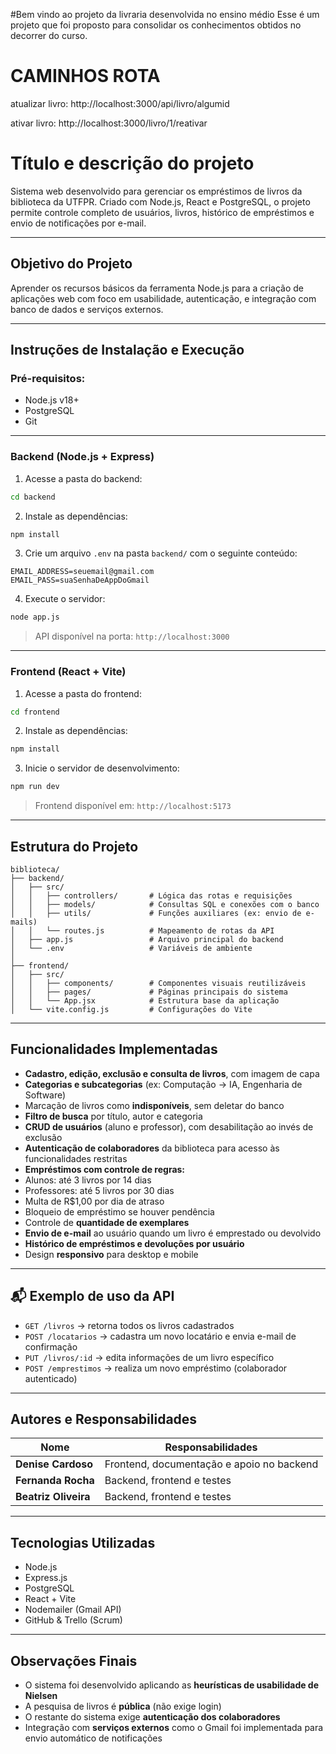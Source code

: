 #Bem vindo ao projeto da livraria desenvolvida no ensino médio
Esse é um projeto que foi proposto para consolidar os conhecimentos obtidos no decorrer do curso.

# CAMINHOS ROTA

atualizar livro:
http://localhost:3000/api/livro/algumid

ativar livro: 
http://localhost:3000/livro/1/reativar


# Título e descrição do projeto

Sistema web desenvolvido para gerenciar os empréstimos de livros da biblioteca da UTFPR. Criado com Node.js, React e PostgreSQL, o projeto permite controle completo de usuários, livros, histórico de empréstimos e envio de notificações por e-mail.

---

## Objetivo do Projeto

Aprender os recursos básicos da ferramenta Node.js para a criação de aplicações web com foco em usabilidade, autenticação, e integração com banco de dados e serviços externos.

---

## Instruções de Instalação e Execução

### Pré-requisitos:
- Node.js v18+
- PostgreSQL
- Git

---

### Backend (Node.js + Express)

1. Acesse a pasta do backend:
```bash
cd backend
```

2. Instale as dependências:
```bash
npm install
```

3. Crie um arquivo `.env` na pasta `backend/` com o seguinte conteúdo:

```
EMAIL_ADDRESS=seuemail@gmail.com
EMAIL_PASS=suaSenhaDeAppDoGmail
```

4. Execute o servidor:
```bash
node app.js
```

> API disponível na porta: `http://localhost:3000`

---

### Frontend (React + Vite)

1. Acesse a pasta do frontend:
```bash
cd frontend
```

2. Instale as dependências:
```bash
npm install
```

3. Inicie o servidor de desenvolvimento:
```bash
npm run dev
```

> Frontend disponível em: `http://localhost:5173`

---

## Estrutura do Projeto

```
biblioteca/
├── backend/
│   ├── src/
│   │   ├── controllers/       # Lógica das rotas e requisições
│   │   ├── models/            # Consultas SQL e conexões com o banco
│   │   ├── utils/             # Funções auxiliares (ex: envio de e-mails)
│   │   └── routes.js          # Mapeamento de rotas da API
│   ├── app.js                 # Arquivo principal do backend
│   └── .env                   # Variáveis de ambiente
│
├── frontend/
│   ├── src/
│   │   ├── components/        # Componentes visuais reutilizáveis
│   │   ├── pages/             # Páginas principais do sistema
│   │   └── App.jsx            # Estrutura base da aplicação
│   └── vite.config.js         # Configurações do Vite
```

---

## Funcionalidades Implementadas

-  **Cadastro, edição, exclusão e consulta de livros**, com imagem de capa
-  **Categorias e subcategorias** (ex: Computação → IA, Engenharia de Software)
-  Marcação de livros como **indisponíveis**, sem deletar do banco
-  **Filtro de busca** por título, autor e categoria
-  **CRUD de usuários** (aluno e professor), com desabilitação ao invés de exclusão
-  **Autenticação de colaboradores** da biblioteca para acesso às funcionalidades restritas
-  **Empréstimos com controle de regras:**
  - Alunos: até 3 livros por 14 dias
  - Professores: até 5 livros por 30 dias
  - Multa de R$1,00 por dia de atraso
  - Bloqueio de empréstimo se houver pendência
-  Controle de **quantidade de exemplares**
-  **Envio de e-mail** ao usuário quando um livro é emprestado ou devolvido
-  **Histórico de empréstimos e devoluções por usuário**
-  Design **responsivo** para desktop e mobile

---

## 📬 Exemplo de uso da API

- `GET /livros` → retorna todos os livros cadastrados  
- `POST /locatarios` → cadastra um novo locatário e envia e-mail de confirmação  
- `PUT /livros/:id` → edita informações de um livro específico  
- `POST /emprestimos` → realiza um novo empréstimo (colaborador autenticado)

---

## Autores e Responsabilidades

| Nome               | Responsabilidades                                  |
|--------------------|----------------------------------------------------|
| **Denise Cardoso** | Frontend, documentação e apoio no backend          |
| **Fernanda Rocha** | Backend, frontend e testes                         |
| **Beatriz Oliveira** | Backend, frontend e testes                       |

---

## Tecnologias Utilizadas

- Node.js
- Express.js
- PostgreSQL
- React + Vite
- Nodemailer (Gmail API)
- GitHub & Trello (Scrum)

---

## Observações Finais

- O sistema foi desenvolvido aplicando as **heurísticas de usabilidade de Nielsen**
- A pesquisa de livros é **pública** (não exige login)
- O restante do sistema exige **autenticação dos colaboradores**
- Integração com **serviços externos** como o Gmail foi implementada para envio automático de notificações
